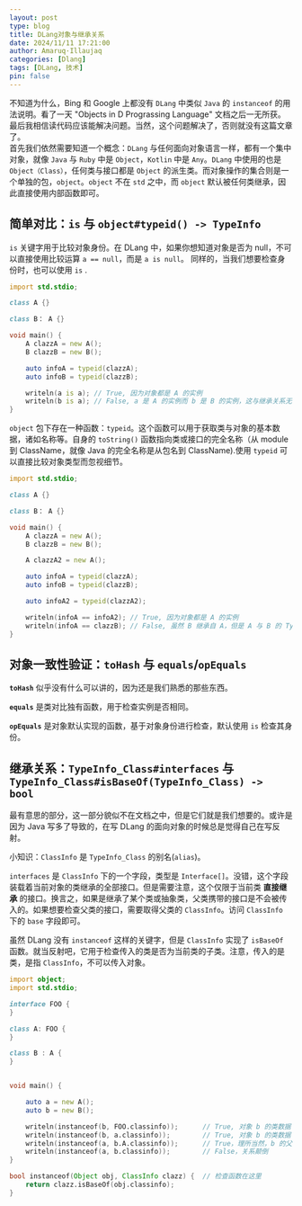 ```yaml
---
layout: post
type: blog
title: DLang对象与继承关系
date: 2024/11/11 17:21:00
author: Amaruq·Illaujaq
categories: [Dlang]
tags: [DLang, 技术]
pin: false
---
```


不知道为什么，Bing 和 Google 上都没有 `DLang` 中类似 `Java` 的 `instanceof` 的用法说明。看了一天 "Objects in D Prograssing Language" 文档之后一无所获。最后我相信读代码应该能解决问题。当然，这个问题解决了，否则就没有这篇文章了。  
首先我们依然需要知道一个概念：`DLang` 与任何面向对象语言一样，都有一个集中对象，就像 `Java` 与 `Ruby` 中是 `Object`，`Kotlin` 中是 `Any`。`DLang` 中使用的也是 `Object（Class）`，任何类与接口都是 `Object` 的派生类。而对象操作的集合则是一个单独的包，`object`。`object` 不在 `std` 之中，而 `object` 默认被任何类继承，因此直接使用内部函数即可。


## 简单对比：`is` 与 `object#typeid() -> TypeInfo`
`is` 关键字用于比较对象身份。在 DLang 中，如果你想知道对象是否为 null，不可以直接使用比较运算 `a == null`，而是 `a is null`。
同样的，当我们想要检查身份时，也可以使用 `is` .

```d
import std.stdio;

class A {}

class B： A {}

void main() {
    A clazzA = new A();
    B clazzB = new B();

    auto infoA = typeid(clazzA);
    auto infoB = typeid(clazzB);

    writeln(a is a); // True, 因为对象都是 A 的实例
    writeln(b is a); // False, a 是 A 的实例而 b 是 B 的实例，这与继承关系无关。
}
```



`object` 包下存在一种函数：`typeid`。这个函数可以用于获取类与对象的基本数据，诸如名称等。自身的 `toString()` 函数指向类或接口的完全名称（从 module 到 ClassName，就像 Java 的完全名称是从包名到 ClassName).使用 `typeid` 可以直接比较对象类型而忽视细节。

```d
import std.stdio;

class A {}

class B： A {}

void main() {
    A clazzA = new A();
    B clazzB = new B();

    A clazzA2 = new A();

    auto infoA = typeid(clazzA);
    auto infoB = typeid(clazzB);

    auto infoA2 = typeid(clazzA2);

    writeln(infoA == infoA2); // True, 因为对象都是 A 的实例
    writeln(infoA == clazzB); // False, 虽然 B 继承自 A，但是 A 与 B 的 TypeInfo 并不相同
}
```

## 对象一致性验证：`toHash` 与 `equals`/`opEquals`
**`toHash`** 似乎没有什么可以讲的，因为还是我们熟悉的那些东西。

**`equals`** 是类对比独有函数，用于检查实例是否相同。

**`opEquals`** 是对象默认实现的函数，基于对象身份进行检查，默认使用 `is` 检查其身份。


## 继承关系：`TypeInfo_Class#interfaces` 与 `TypeInfo_Class#isBaseOf(TypeInfo_Class) -> bool`
最有意思的部分，这一部分貌似不在文档之中，但是它们就是我们想要的。或许是因为 Java 写多了导致的，在写 DLang 的面向对象的时候总是觉得自己在写反射。

小知识：`ClassInfo` 是 `TypeInfo_Class` 的别名(`alias`)。

`interfaces` 是 `ClassInfo` 下的一个字段，类型是 `Interface[]`。没错，这个字段装载着当前对象的类继承的全部接口。但是需要注意，这个仅限于当前类 **直接继承** 的接口。换言之，如果是继承了某个类或抽象类，父类携带的接口是不会被传入的。如果想要检查父类的接口，需要取得父类的 `ClassInfo`。访问 `ClassInfo` 下的 `base` 字段即可。

虽然 DLang 没有 `instanceof` 这样的关键字，但是 `ClassInfo` 实现了 `isBaseOf` 函数。就当反射吧，它用于检查传入的类是否为当前类的子类。注意，传入的是类，是指 `ClassInfo`，不可以传入对象。

```d
import object;
import std.stdio;

interface FOO {
}

class A: FOO {
}

class B : A {
}


void main() {

    auto a = new A();
    auto b = new B();

    writeln(instanceof(b, FOO.classinfo));      // True, 对象 b 的类数据 B 继承自接口 FOO。
    writeln(instanceof(b, a.classinfo));        // True, 对象 b 的类数据 B 继承自对象 a 的类数据 A。
    writeln(instanceof(a, b.A.classinfo));      // True，理所当然，b 的父类的类数据 A 与对象 a 的类数据 A 是一样的
    writeln(instanceof(a, b.classinfo));        // False，关系颠倒
}

bool instanceof(Object obj, ClassInfo clazz) {  // 检查函数在这里
    return clazz.isBaseOf(obj.classinfo);
}
```
